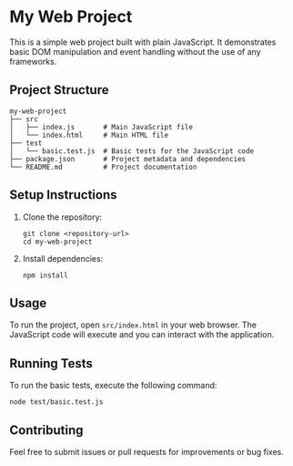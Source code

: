 # My Web Project

This is a simple web project built with plain JavaScript. It demonstrates basic DOM manipulation and event handling without the use of any frameworks.

## Project Structure

```
my-web-project
├── src
│   ├── index.js       # Main JavaScript file
│   └── index.html     # Main HTML file
├── test
│   └── basic.test.js  # Basic tests for the JavaScript code
├── package.json       # Project metadata and dependencies
└── README.md          # Project documentation
```

## Setup Instructions

1. Clone the repository:
   ```
   git clone <repository-url>
   cd my-web-project
   ```

2. Install dependencies:
   ```
   npm install
   ```

## Usage

To run the project, open `src/index.html` in your web browser. The JavaScript code will execute and you can interact with the application.

## Running Tests

To run the basic tests, execute the following command:
```
node test/basic.test.js
```

## Contributing

Feel free to submit issues or pull requests for improvements or bug fixes.